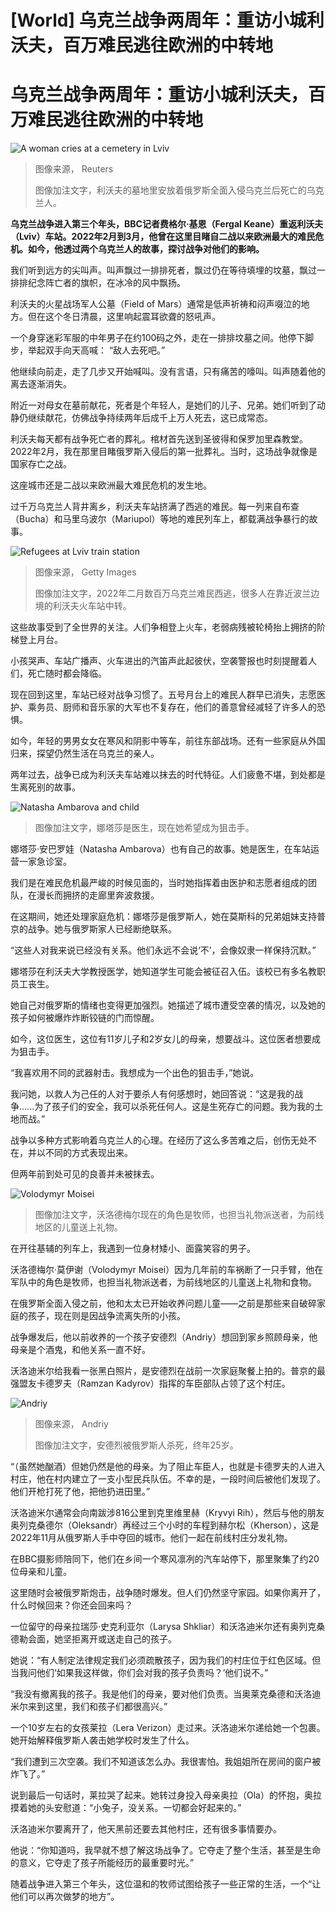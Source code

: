 # [World] 乌克兰战争两周年：重访小城利沃夫，百万难民逃往欧洲的中转地

#  乌克兰战争两周年：重访小城利沃夫，百万难民逃往欧洲的中转地


![A woman cries at a cemetery in Lviv](_132633350_b71762d8bad89162550e72b08bb41fa4b8d54c59.jpg)

> 图像来源，  Reuters
>
> 图像加注文字，利沃夫的墓地里安放着俄罗斯全面入侵乌克兰后死亡的乌克兰人。

**乌克兰战争进入第三个年头，BBC记者费格尔·基恩（Fergal Keane）重返利沃夫（Lviv）车站。2022年2月到3月，他曾在这里目睹自二战以来欧洲最大的难民危机。如今，他透过两个乌克兰人的故事，探讨战争对他们的影响。**

我们听到远方的尖叫声。叫声飘过一排排死者，飘过仍在等待填埋的坟墓，飘过一排排纪念阵亡者的旗帜，在冰冷的风中飘扬。

利沃夫的火星战场军人公墓（Field of Mars）通常是低声祈祷和闷声啜泣的地方。但在这个冬日清晨，这里响起震耳欲聋的怒吼声。

一个身穿迷彩军服的中年男子在约100码之外，走在一排排坟墓之间。他停下脚步，举起双手向天高喊： “敌人去死吧。”

他继续向前走，走了几步又开始喊叫。没有言语，只有痛苦的嚎叫。叫声随着他的离去逐渐消失。

附近一对母女在墓前献花，死者是个年轻人，是她们的儿子、兄弟。她们听到了动静仍继续献花，仿佛战争持续两年后成千上万人死去，这已成常态。

利沃夫每天都有战争死亡者的葬礼。棺材首先送到圣彼得和保罗加里森教堂。2022年2月，我在那里目睹俄罗斯入侵后的第一批葬礼。当时，这场战争就像是国家存亡之战。

这座城市还是二战以来欧洲最大难民危机的发生地。

过千万乌克兰人背井离乡，利沃夫车站挤满了西逃的难民。每一列来自布查（Bucha）和马里乌波尔（Mariupol）等地的难民列车上，都载满战争暴行的故事。

![Refugees at Lviv train station](_132633352_gettyimages-1239054612.jpg)

> 图像来源，  Getty Images
>
> 图像加注文字，2022年二月数百万乌克兰难民西逃，很多人在靠近波兰边境的利沃夫火车站中转。

这些故事受到了全世界的关注。人们争相登上火车，老弱病残被轮椅抬上拥挤的阶梯登上月台。

小孩哭声、车站广播声、火车进出的汽笛声此起彼伏，空袭警报也时刻提醒着人们，死亡随时都会降临。

现在回到这里，车站已经对战争习惯了。五号月台上的难民人群早已消失，志愿医护、乘务员、厨师和音乐家的大军也不复存在，他们的善意曾经减轻了许多人的恐惧。

如今，年轻的男男女女在寒风和阴影中等车，前往东部战场。还有一些家庭从外国归来，探望仍然生活在乌克兰的亲人。

两年过去，战争已成为利沃夫车站难以抹去的时代特征。人们疲惫不堪，到处都是生离死别的故事。

![Natasha Ambarova and child](_132632128_whatsappimage2024-02-13at12.51.35.jpg)

> 图像加注文字，娜塔莎是医生，现在她希望成为狙击手。

娜塔莎·安巴罗娃（Natasha Ambarova）也有自己的故事。她是医生，在车站运营一家急诊室。

我们是在难民危机最严峻的时候见面的，当时她指挥着由医护和志愿者组成的团队，在漫长而拥挤的走廊里奔波救援。

在这期间，她还处理家庭危机：娜塔莎是俄罗斯人，她在莫斯科的兄弟姐妹支持普京的战争。她与俄罗斯家人已经断绝联系。

“这些人对我来说已经没有关系。他们永远不会说‘不’，会像奴隶一样保持沉默。”

娜塔莎在利沃夫大学教授医学，她知道学生可能会被征召入伍。该校已有多名教职员工丧生。

她自己对俄罗斯的情绪也变得更加强烈。她描述了城市遭受空袭的情况，以及她的孩子如何被爆炸炸断铰链的门而惊醒。

如今，这位医生，这位有11岁儿子和2岁女儿的母亲，想要战斗。这位医者想要成为狙击手。

“我喜欢用不同的武器射击。我想成为一个出色的狙击手，”她说。

我问她，以救人为己任的人对于要杀人有何感想时，她回答说：“这是我的战争......为了孩子们的安全，我可以杀死任何人。这是生死存亡的问题。我为我的土地而战。”

战争以多种方式影响着乌克兰人的心理。在经历了这么多苦难之后，创伤无处不在，并以不同的方式表现出来。

但两年前到处可见的良善并未被抹去。

![Volodymyr Moisei](_132632127_whatsappimage2024-02-13at12.51.45.jpg)

> 图像加注文字，沃洛德梅尔现在的角色是牧师，也担当礼物派送者，为前线地区的儿童送上礼物。

在开往基辅的列车上，我遇到一位身材矮小、面露笑容的男子。

沃洛德梅尔·莫伊谢（Volodymyr Moisei）因为几年前的车祸断了一只手臂，他在军队中的角色是牧师，也担当礼物派送者，为前线地区的儿童送上礼物和食物。

在俄罗斯全面入侵之前，他和太太已开始收养问题儿童——之前是那些来自破碎家庭的孩子，现在则是因战争流离失所的小孩。

战争爆发后，他以前收养的一个孩子安德烈（Andriy）想回到家乡照顾母亲，他母亲是个酒鬼，和他关系一直不好。

沃洛迪米尔给我看一张黑白照片，是安德烈在战前一次家庭聚餐上拍的。普京的最强盟友卡德罗夫（Ramzan Kadyrov）指挥的车臣部队占领了这个村庄。

![Andriy](_132633348_whatsappimage2024-02-13at12.23.08.jpg)

> 图像来源，  Andriy
>
> 图像加注文字，安德烈被俄罗斯人杀死，终年25岁。

“（虽然她酗酒）但她仍然是他的母亲。为了阻止车臣人，也就是卡德罗夫的人进入村庄，他在村内建立了一支小型民兵队伍。不幸的是，一段时间后被他们发现了。他们开枪打死了他，把他扔进田里。”

沃洛迪米尔通常会向南跋涉816公里到克里维里赫（Kryvyi Rih），然后与他的朋友奥列克桑德尔（Oleksandr）再经过三个小时的车程到赫尔松（Kherson），这是 2022年11月从俄罗斯人手中夺回的城市。他们一起在前线村庄分发礼物。

在BBC摄影师陪同下，他们在乡间一个寒风凛冽的汽车站停下，那里聚集了约20位母亲和儿童。

这里随时会被俄罗斯炮击，战争随时爆发。但人们仍然坚守家园。如果你离开了，什么时候回来？你还会回来吗？

一位留守的母亲拉瑞莎·史克利亚尔（Larysa Shkliar）和沃洛迪米尔还有奥列克桑德勒会面，她坚拒离开或送走自己的孩子。

她说：“有人制定法律规定我们必须疏散孩子，因为我们的村庄位于红色区域。但当我问他们‘如果我这样做，你们会对我的孩子负责吗？’他们说不。”

“我没有撤离我的孩子。我是他们的母亲，要对他们负责。当奥莱克桑德和沃洛迪米尔来到这里，我们和孩子们都很高兴。”

一个10岁左右的女孩莱拉（Lera Verizon）走过来。沃洛迪米尔递给她一个包裹。她开始解释俄罗斯人袭击她学校时发生了什么。

“我们遭到三次空袭。我们不知道该怎么办。我很害怕。我姐姐所在房间的窗户被炸飞了。”

说到最后一句话时，莱拉哭了起来。她转过身投入母亲奥拉（Ola）的怀抱，奥拉摸着她的头安慰道：“小兔子，没关系。一切都会好起来的。”

沃洛迪米尔要离开了，他天黑前还要去其他村庄，还有很多事情要办。

他说：“你知道吗，我早就不想了解这场战争了。它夺走了整个生活，甚至是生命的意义，它夺走了孩子所能经历的最重要时光。”

随着战争进入第三个年头，这位温和的牧师试图给孩子一些正常的生活，一个“让他们可以再次做梦的地方”。



